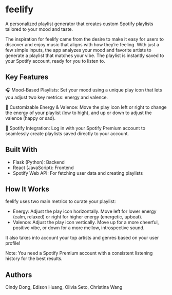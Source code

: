 # feelify

A personalized playlist generator that creates custom Spotify playlists tailored to your mood and taste.

The inspiration for feelify came from the desire to make it easy for users to discover and enjoy music that aligns with how they’re feeling. With just a few simple inputs, the app analyzes your mood and favorite artists to generate a playlist that matches your vibe. The playlist is instantly saved to your Spotify account, ready for you to listen to.

## Key Features

🎧 Mood-Based Playlists: Set your mood using a unique play icon that lets you adjust two key metrics: energy and valence.

🔄 Customizable Energy & Valence: Move the play icon left or right to change the energy of your playlist (low to high), and up or down to adjust the valence (happy or sad).

🔗 Spotify Integration: Log in with your Spotify Premium account to seamlessly create playlists saved directly to your account.

## Built With
- Flask (Python): Backend
- React (JavaScript): Frontend
- Spotify Web API: For fetching user data and creating playlists

## How It Works

feelify uses two main metrics to curate your playlist:
- Energy: Adjust the play icon horizontally. Move left for lower energy (calm, relaxed) or right for higher energy (energetic, upbeat).
- Valence: Adjust the play icon vertically. Move up for a more cheerful, positive vibe, or down for a more mellow, introspective sound.

It also takes into account your top artists and genres based on your user profile!

Note: You need a Spotify Premium account with a consistent listening history for the best results.

## Authors

Cindy Dong, Edison Huang, Olivia Seto, Christina Wang
